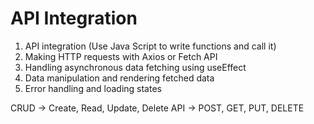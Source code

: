 # API Integration

1. API integration (Use Java Script to write functions and call it)
2. Making HTTP requests with Axios or Fetch API
3. Handling asynchronous data fetching using useEffect
4. Data manipulation and rendering fetched data
5. Error handling and loading states

CRUD -> Create, Read, Update, Delete
API -> POST, GET, PUT, DELETE
